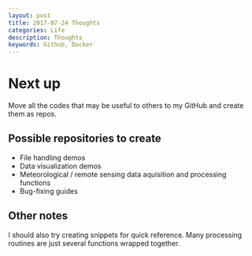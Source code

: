 ```yaml
---
layout: post
title: 2017-07-24 Thoughts
categories: Life
description: Thoughts
keywords: Github, Docker
---
```


# Next up
Move all the codes that may be useful to others to my GitHub and create them as repos.

## Possible repositories to create
 - File handling demos
 - Data visualization demos
 - Meteorological / remote sensing data aquisition and processing functions
 - Bug-fixing guides

## Other notes
I should also try creating snippets for quick reference. Many processing routines are just several functions wrapped together.
